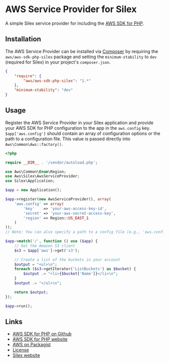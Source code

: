 # AWS Service Provider for Silex

A simple Silex service provider for including the [AWS SDK for PHP](https://github.com/aws/aws-sdk-php).

## Installation

The AWS Service Provider can be installed via [Composer](http://getcomposer.org) by requiring the
`aws/aws-sdk-php-silex` package and setting the `minimum-stability` to `dev` (required for Silex) in your project's
`composer.json`.

```json
{
    "require": {
        "aws/aws-sdk-php-silex": "1.*"
    },
    "minimum-stability": "dev"
}
```

## Usage

Register the AWS Service Provider in your Silex application and provide your AWS SDK for PHP configuration to the app
in the `aws.config` key. `$app['aws.config']` should contain an array of configuration options or the path to a
configuration file. This value is passed directly into `Aws\Common\Aws::factory()`.

```php
<?php

require __DIR__ . '/vendor/autoload.php';

use Aws\Common\Enum\Region;
use Aws\Silex\AwsServiceProvider;
use Silex\Application;

$app = new Application();

$app->register(new AwsServiceProvider(), array(
    'aws.config' => array(
        'key'    => 'your-aws-access-key-id',
        'secret' => 'your-aws-secret-access-key',
        'region' => Region::US_EAST_1
    )
));
// Note: You can also specify a path to a config file (e.g., 'aws.config' => '/path/to/aws/config/file.php')

$app->match('/', function () use ($app) {
    // Get the Amazon S3 client
    $s3 = $app['aws']->get('s3');

    // Create a list of the buckets in your account
    $output = "<ul>\n";
    foreach ($s3->getIterator('ListBuckets') as $bucket) {
        $output .= "<li>{$bucket['Name']}</li>\n";
    }
    $output .= "</ul>\n";

    return $output;
});

$app->run();
```

## Links

* [AWS SDK for PHP on Github](http://github.com/aws/aws-sdk-php)
* [AWS SDK for PHP website](http://aws.amazon.com/sdkforphp/)
* [AWS on Packagist](https://packagist.org/packages/aws)
* [License](http://aws.amazon.com/apache2.0/)
* [Silex website](http://silex.sensiolabs.org)
